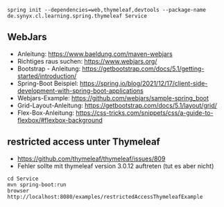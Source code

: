 

```shell
spring init --dependencies=web,thymeleaf,devtools --package-name de.synyx.cl.learning.spring.thymeleaf Service
```


## WebJars

* Anleitung: https://www.baeldung.com/maven-webjars
* Richtiges raus suchen: https://www.webjars.org/
* Bootstrap - Anleitung: https://getbootstrap.com/docs/5.1/getting-started/introduction/
* Spring-Boot Beispiel: https://spring.io/blog/2021/12/17/client-side-development-with-spring-boot-applications
* Webjars-Example: https://github.com/webjars/sample-spring_boot
* Grid-Layout-Anleitung: https://getbootstrap.com/docs/5.1/layout/grid/
* Flex-Box-Anleitung: https://css-tricks.com/snippets/css/a-guide-to-flexbox/#flexbox-background


## restricted access unter Thymeleaf

* https://github.com/thymeleaf/thymeleaf/issues/809
* Fehler sollte mit thymeleaf version 3.0.12 auftreten (tut es aber nicht) 

```shell
cd Service
mvn spring-boot:run
browser http://localhost:8080/examples/restrictedAccessThymeleafExample
```

